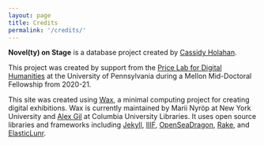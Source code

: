 ```yaml
---
layout: page
title: Credits
permalink: '/credits/'
---
```


__Novel(ty) on Stage__ is a database project created by [Cassidy Holahan](https://www.cassidyholahan.com).

This project was created by support from the [Price Lab for Digital Humanities](https://pricelab.sas.upenn.edu/) at the University of Pennsylvania during a Mellon Mid-Doctoral Fellowship from 2020-21. 

This site was created using [Wax](https://minicomp.github.io/wax/), a minimal computing project for creating digital exhibitions. Wax is currently maintained by Marii Nyröp at New York University and [Alex Gil](https://github.com/elotroalex) at Columbia University Libraries. It uses open source libraries and frameworks including [Jekyll](https://jekyllrb.com), [IIIF](http://iiif.io), [OpenSeaDragon](https://openseadragon.github.io/), [Rake](https://ruby.github.io/rake/), and [ElasticLunr](http://elasticlunr.com/). 

